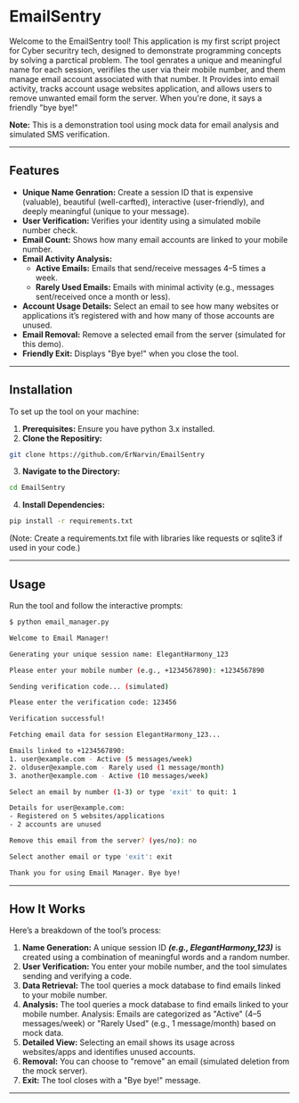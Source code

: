 # EmailSentry

Welcome to the EmailSentry tool! This application is my first script project for Cyber securitry tech, designed to demonstrate programming concepts by solving a parctical problem. The tool genrates a unique and meaningful name for each session, verifiles the user via their mobile number, and them manage email account associated with that number. It Provides into email activity, tracks account usage websites application, and allows users to remove unwanted email form the server. When you're done, it says a friendly "bye bye!"

**Note:** This is a demonstration tool using mock data for email analysis and simulated SMS verification.

---

## Features
- **Unique Name Genration:** Create a session ID that is expensive (valuable), beautiful (well-carfted), interactive (user-friendly), and deeply meaningful (unique to your message).
- **User Verification:** Verifies your identity using a simulated mobile number check.
- **Email Count:** Shows how many email accounts are linked to your mobile number.
- **Email Activity Analysis:**
  - **Active Emails:** Emails that send/receive messages 4–5 times a week.
  - **Rarely Used Emails:** Emails with minimal activity (e.g., messages sent/received once a month or less).
- **Account Usage Details:** Select an email to see how many websites or applications it’s registered with and how many of those accounts are unused.
- **Email Removal:** Remove a selected email from the server (simulated for this demo).
- **Friendly Exit:** Displays "Bye bye!" when you close the tool.

---

## Installation

To set up the tool on your machine:

1. **Prerequisites:** Ensure you have python 3.x installed.
2. **Clone the Repositiry:** 
``` bash
git clone https://github.com/ErNarvin/EmailSentry
```  
3. **Navigate to the Directory:**
``` bash
cd EmailSentry
```
4. **Install Dependencies:**
``` bash
pip install -r requirements.txt
```
(Note: Create a requirements.txt file with libraries like requests or sqlite3 if used in your code.)

---

## Usage

Run the tool and follow the interactive prompts:
``` bash
$ python email_manager.py

Welcome to Email Manager!

Generating your unique session name: ElegantHarmony_123

Please enter your mobile number (e.g., +1234567890): +1234567890

Sending verification code... (simulated)

Please enter the verification code: 123456

Verification successful!

Fetching email data for session ElegantHarmony_123...

Emails linked to +1234567890:
1. user@example.com - Active (5 messages/week)
2. olduser@example.com - Rarely used (1 message/month)
3. another@example.com - Active (10 messages/week)

Select an email by number (1-3) or type 'exit' to quit: 1

Details for user@example.com:
- Registered on 5 websites/applications
- 2 accounts are unused

Remove this email from the server? (yes/no): no

Select another email or type 'exit': exit

Thank you for using Email Manager. Bye bye!
```

---

## How It Works

Here’s a breakdown of the tool’s process:

1. **Name Generation:** A unique session ID ***(e.g., ElegantHarmony_123)*** is created using a combination of meaningful words and a random number.
2. **User Verification:** You enter your mobile number, and the tool simulates sending and verifying a code.
3. **Data Retrieval:** The tool queries a mock database to find emails linked to your mobile number.
4. **Analysis:** The tool queries a mock database to find emails linked to your mobile number.
Analysis: Emails are categorized as "Active" (4–5 messages/week) or "Rarely Used" (e.g., 1 message/month) based on mock data.
5. **Detailed View:** Selecting an email shows its usage across websites/apps and identifies unused accounts.
6. **Removal:** You can choose to "remove" an email (simulated deletion from the mock server).
7. **Exit:** The tool closes with a "Bye bye!" message.

---


